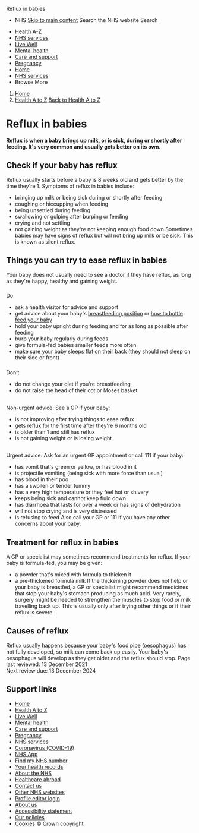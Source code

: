
Reflux in babies
 - NHS
[Skip to main content](#maincontent)
Search the NHS website
Search
* [Health A-Z](/conditions/)
* [NHS services](/nhs-services/)
* [Live Well](/live-well/)
* [Mental health](/mental-health/)
* [Care and support](/conditions/social-care-and-support-guide/)
* [Pregnancy](/pregnancy/)
* [Home](/)
* [NHS services](/nhs-services/)
* Browse
 More
1. [Home](/)
2. [Health A to Z](/conditions/)
[Back to 
 Health A to Z](/conditions/) 
# Reflux in babies
**Reflux is when a baby brings up milk, or is sick, during or shortly after feeding. It's very common and usually gets better on its own.**
## Check if your baby has reflux
Reflux usually starts before a baby is 8 weeks old and gets better by the time they're 1.
Symptoms of reflux in babies include:
* bringing up milk or being sick during or shortly after feeding
* coughing or hiccupping when feeding
* being unsettled during feeding
* swallowing or gulping after burping or feeding
* crying and not settling
* not gaining weight as they're not keeping enough food down
Sometimes babies may have signs of reflux but will not bring up milk or be sick. This is known as silent reflux.
## Things you can try to ease reflux in babies
Your baby does not usually need to see a doctor if they have reflux, as long as they're happy, healthy and gaining weight.
### 
 Do
* ask a health visitor for advice and support
* get advice about your baby's [breastfeeding position](/conditions/pregnancy-and-baby/breastfeeding-positioning-attachment/) or [how to bottle feed your baby](/conditions/pregnancy-and-baby/bottle-feeding-advice/)
* hold your baby upright during feeding and for as long as possible after feeding
* burp your baby regularly during feeds
* give formula-fed babies smaller feeds more often
* make sure your baby sleeps flat on their back (they should not sleep on their side or front)
### 
 Don’t
* do not change your diet if you're breastfeeding
* do not raise the head of their cot or Moses basket
## 
Non-urgent advice: See a GP if your baby:
* is not improving after trying things to ease reflux
* gets reflux for the first time after they're 6 months old
* is older than 1 and still has reflux
* is not gaining weight or is losing weight
## 
Urgent advice: Ask for an urgent GP appointment or call 111 if your baby:
* has vomit that's green or yellow, or has blood in it
* is projectile vomiting (being sick with more force than usual)
* has blood in their poo
* has a swollen or tender tummy
* has a very high temperature or they feel hot or shivery
* keeps being sick and cannot keep fluid down
* has diarrhoea that lasts for over a week or has signs of dehydration
* will not stop crying and is very distressed
* is refusing to feed
Also call your GP or 111 if you have any other concerns about your baby.
## Treatment for reflux in babies
A GP or specialist may sometimes recommend treatments for reflux.
If your baby is formula-fed, you may be given:
* a powder that's mixed with formula to thicken it
* a pre-thickened formula milk
If the thickening powder does not help or your baby is breastfed, a GP or specialist might recommend medicines that stop your baby's stomach producing as much acid.
Very rarely, surgery might be needed to strengthen the muscles to stop food or milk travelling back up. This is usually only after trying other things or if their reflux is severe.
## Causes of reflux
Reflux usually happens because your baby's food pipe (oesophagus) has not fully developed, so milk can come back up easily.
Your baby's oesophagus will develop as they get older and the reflux should stop.
 Page last reviewed: 13 December 2021  
 Next review due: 13 December 2024
 
## Support links
* [Home](/)
* [Health A to Z](/conditions/)
* [Live Well](/live-well/)
* [Mental health](/mental-health/)
* [Care and support](/conditions/social-care-and-support-guide/)
* [Pregnancy](/pregnancy/)
* [NHS services](/nhs-services/)
* [Coronavirus (COVID-19)](/conditions/coronavirus-covid-19/)
* [NHS App](/nhs-app/)
* [Find my NHS number](/nhs-services/online-services/find-nhs-number/)
* [Your health records](/using-the-nhs/about-the-nhs/your-health-records/)
* [About the NHS](/using-the-nhs/about-the-nhs/)
* [Healthcare abroad](/using-the-nhs/healthcare-abroad/apply-for-a-free-uk-global-health-insurance-card-ghic/)
* [Contact us](/contact-us/)
* [Other NHS websites](/nhs-sites/)
* [Profile editor login](/our-policies/profile-editor-login/)
* [About us](/about-us/)
* [Accessibility statement](/accessibility-statement/)
* [Our policies](/our-policies/)
* [Cookies](/our-policies/cookies-policy/)
© Crown copyright
